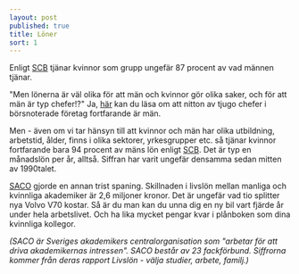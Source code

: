 ```yaml
---
layout: post
published: true
title: Löner
sort: 1
---
```





Enligt [SCB](http://www.scb.se/sv_/Hitta-statistik/Statistik-efter-amne/Levnadsforhallanden/Jamstalldhet/Jamstalldhetsstatistik/12252/12259/Behallare-for-Press/406481/) tjänar kvinnor som grupp ungefär 87 procent av vad männen tjänar.

"Men lönerna är väl olika för att män och kvinnor gör olika saker, och för att män är typ chefer!?" Ja, [här](/jamstalldhet/sverige-r-ju-redan-v-rldens-mest-j-mst-llda-land/maktpositioner-i-samh-llet/) kan du läsa om att nitton av tjugo chefer i börsnoterade företag fortfarande är män. 

Men - även om vi tar hänsyn till att kvinnor och män har olika utbildning, arbetstid, ålder, finns i olika sektorer, yrkesgrupper etc. så tjänar kvinnor fortfarande bara 94 procent av mäns lön enligt [SCB](http://www.scb.se/sv_/Hitta-statistik/Statistik-efter-amne/Levnadsforhallanden/Jamstalldhet/Jamstalldhetsstatistik/12252/12259/Behallare-for-Press/406481/). Det är typ en månadslön per år, alltså. Siffran har varit ungefär densamma sedan mitten av 1990­talet.  

[SACO](http://www.saco.se/vara-fragor/lon-och-livslon/skillnader-i-livslon-mellan-kvinnor-och-man/) gjorde en annan trist spaning. Skillnaden i livslön mellan manliga och kvinnliga akademiker är 2,6 miljoner kronor. Det är ungefär vad tio splitter nya Volvo V70 kostar. Så är du man kan du unna dig en ny bil vart fjärde år under hela arbetslivet. Och ha lika mycket pengar kvar i plånboken som dina kvinnliga kollegor.

_(SACO är Sveriges akademikers centralorganisation som "arbetar för att driva akademikernas intressen". SACO består av 23 fackförbund. Siffrorna kommer från deras rapport Livslön - välja studier, arbete, familj.)_

